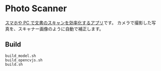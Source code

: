 # Photo Scanner

[スマホや PC で文書のスキャンを効率化するアプリ](https://marmooo.github.io/photo-scanner/)です。
カメラで撮影した写真を、スキャナー画像のように自動で補正します。

## Build

```
build_model.sh
build_opencvjs.sh
build.sh
```
